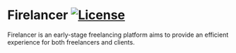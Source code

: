 # Firelancer [![License](https://img.shields.io/github/license/TheCherno/Hazel.svg)](https://github.com/NOSTVA/Firelancer/blob/main/LICENSE)
Firelancer is an early-stage freelancing platform aims to provide an efficient experience for both freelancers and clients.
